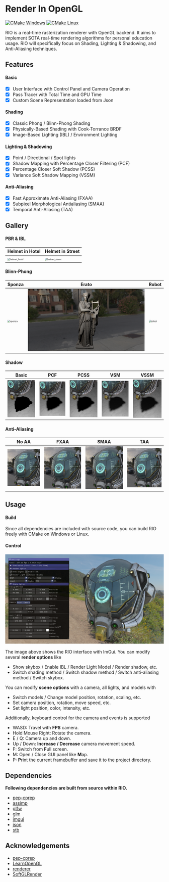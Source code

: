# Render In OpenGL

[![CMake Windows](https://github.com/LanFear-Li/RIO/actions/workflows/cmake_windows.yml/badge.svg)](https://github.com/LanFear-Li/RIO/actions/workflows/cmake_windows.yml)
[![CMake Linux](https://github.com/LanFear-Li/RIO/actions/workflows/cmake_linux.yml/badge.svg)](https://github.com/LanFear-Li/RIO/actions/workflows/cmake_linux.yml)

RIO is a real-time rasterization renderer with OpenGL backend. It aims to implement SOTA real-time rendering algorithms for personal education usage. RIO will specifically focus on Shading, Lighting & Shadowing, and Anti-Aliasing techniques.

## Features

#### Basic

- [x] User Interface with Control Panel and Camera Operation
- [x] Pass Tracer with Total Time and GPU Time
- [x] Custom Scene Representation loaded from Json

#### Shading

- [x] Classic Phong / Blinn-Phong Shading
- [x] Physically-Based Shading with Cook-Torrance BRDF
- [x] Image-Based Lighting (IBL) / Environment Lighting

#### Lighting & Shadowing

- [x] Point / Directional / Spot lights
- [x] Shadow Mapping with Percentage Closer Filtering (PCF)
- [x] Percentage Closer Soft Shadow (PCSS)
- [x] Variance Soft Shadow Mapping (VSSM)

#### Anti-Aliasing

- [x] Fast Approximate Anti-Aliasing (FXAA)
- [x] Subpixel Morphological Antialiasing (SMAA)
- [x] Temporal Anti-Aliasing (TAA)

## Gallery

#### **PBR & IBL**

| Helmet in Hotel                                              | Helmet in Street                                             |
| ------------------------------------------------------------ | ------------------------------------------------------------ |
| <img src="screenshot\pbr\helmet_hotel.png" alt="helmet_hotel" style="zoom:50%;" /> | <img src="screenshot\pbr\helmet_street.png" alt="helmet_street" style="zoom:50%;" /> |

#### **Blinn-Phong**

| Sponza                                                       | Erato                                                        | Robot                                                        |
| ------------------------------------------------------------ | ------------------------------------------------------------ | ------------------------------------------------------------ |
| <img src="screenshot\blinn-phong\sponza.png" alt="sponza" style="zoom: 50%;" /> | <img src="screenshot\blinn-phong\erato.png" alt="erato" style="zoom:50%;" /> | <img src="screenshot\blinn-phong\robot.png" alt="robot" style="zoom:50%;" /> |

#### Shadow

| Basic                                                        | PCF                                                          | PCSS                                                         | VSM                                                          | VSSM                                                         |
| ------------------------------------------------------------ | ------------------------------------------------------------ | ------------------------------------------------------------ | ------------------------------------------------------------ | ------------------------------------------------------------ |
| <img src="screenshot\shadow\basic.png" alt="basic" style="zoom:25%;" /> | <img src="screenshot\shadow\pcf.png" alt="pcf" style="zoom:25%;" /> | <img src="screenshot\shadow\pcss.png" alt="pcss" style="zoom:25%;" /> | <img src="screenshot\shadow\vsm.png" alt="vsm" style="zoom:25%;" /> | <img src="screenshot\shadow\vssm.png" alt="vssm" style="zoom:25%;" /> |

#### Anti-Aliasing

| No AA                                                        | FXAA                                                         | SMAA                                                         | TAA                                                          |
| ------------------------------------------------------------ | ------------------------------------------------------------ | ------------------------------------------------------------ | ------------------------------------------------------------ |
| <img src="screenshot\aa\none.png" alt="none" style="zoom:50%;" /> | <img src="screenshot\aa\fxaa.png" alt="fxaa" style="zoom:50%;" /> | <img src="screenshot\aa\smaa.png" alt="smaa" style="zoom:50%;" /> | <img src="screenshot\aa\taa.png" alt="taa" style="zoom:50%;" /> |

## Usage

#### **Build**

Since all dependencies are included with source code, you can build RIO freely with CMake on Windows or Linux.

#### **Control**

<img src="screenshot\rio_interface.png" alt="rio_interface"  />

The image above shows the RIO interface with ImGui. You can modify several **render options** like

- Show skybox / Enable IBL / Render Light Model / Render shadow, etc.
- Switch shading method / Switch shadow method / Switch anti-aliasing method / Switch skybox.

You can modify **scene options** with a camera, all lights, and models with

- Switch models / Change model position, rotation, scaling, etc.
- Set camera position, rotation, move speed, etc.
- Set light position, color, intensity, etc.

Additionally, keyboard control for the camera and events is supported

- WASD: Travel with **FPS** camera.
- Hold Mouse Right: Rotate the camera.
- E / Q: Camera up and down.
- Up / Down: **Increase / Decrease** camera movement speed.
- F: Switch from **F**ull screen.
- M: Open / Close GUI panel like **M**ap.
- P: **P**rint the current framebuffer and save it to the project directory.

## Dependencies

**Following dependencies are built from source within RIO.**

- [pep-cprep](https://github.com/PepcyCh/pep-cprep)
- [assimp](https://github.com/assimp/assimp)
- [glfw](https://github.com/glfw/glfw)
- [glm](https://github.com/g-truc/glm)
- [imgui](https://github.com/ocornut/imgui)
- [json](https://github.com/nlohmann/json)
- [stb](https://github.com/nothings/stb)

## Acknowledgements

- [pep-cprep](https://github.com/PepcyCh/pep-cprep)
- [LearnOpenGL](https://learnopengl.com)
- [renderer](https://github.com/zauonlok/renderer)
- [SoftGLRender](https://github.com/keith2018/SoftGLRender)
